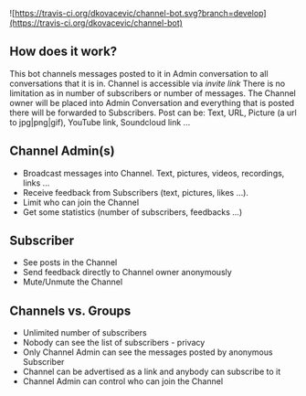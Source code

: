 ![https://travis-ci.org/dkovacevic/channel-bot.svg?branch=develop](https://travis-ci.org/dkovacevic/channel-bot)

## How does it work?
This bot channels messages posted to it in Admin conversation to all conversations that it is in.
Channel is accessible via *invite link* 
There is no limitation as in number of subscribers or number of messages. 
The Channel owner will be placed into Admin Conversation and everything that is posted there will be forwarded to 
Subscribers. Post can be: Text, URL, Picture (a url to jpg|png|gif), YouTube link, Soundcloud link ... 

## Channel Admin(s)
 - Broadcast messages into Channel. Text, pictures, videos, recordings, links ...
 - Receive feedback from Subscribers (text, pictures, likes ...). 
 - Limit who can join the Channel
 - Get some statistics (number of subscribers, feedbacks ...) 
 
## Subscriber
 - See posts in the Channel
 - Send feedback directly to Channel owner anonymously
 - Mute/Unmute the Channel
 
## Channels vs. Groups
 - Unlimited number of subscribers
 - Nobody can see the list of subscribers - privacy
 - Only Channel Admin can see the messages posted by anonymous Subscriber 
 - Channel can be advertised as a link and anybody can subscribe to it
 - Channel Admin can control who can join the Channel


